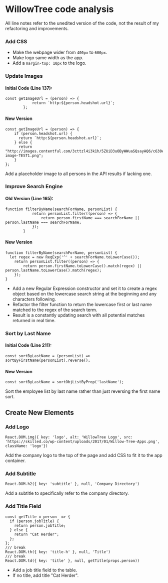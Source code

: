 # WillowTree code analysis

All line notes refer to the unedited version of the code, not the result of my refactoring and improvements.
### Add CSS
- Make the webpage wider from ```400px``` to ```600px```.
- Make logo same width as the app.
- Add a ```margin-top: 10px``` to the logo.

### Update Images
#### Initial Code (Line 137):
```
const getImageUrl = (person) => {
            return `http:${person.headshot.url}`;
        };
```
#### New Version
```
const getImageUrl = (person) => {
    if (person.headshot.url) {
      return `http:${person.headshot.url}`;
    } else {
      return "http://images.contentful.com/3cttzl4i3k1h/5ZUiD3uOByWWuaSQsayAQ6/c630e7f851d5adb1876c118dc4811aed/featured-image-TEST1.png";
    }
};
```
Add a placeholder image to all persons in the API results if lacking one.

### Improve Search Engine
#### Old Version (Line 165):
```
function filterByName(searchForName, personList) {
            return personList.filter((person) => {
                return person.firstName === searchForName || person.lastName === searchForName;
            });
        }
```
#### New Version
```
function filterByName(searchForName, personList) {
  let regex = new RegExp('^' + searchForName.toLowerCase());
    return personList.filter((person) => {
        return person.firstName.toLowerCase().match(regex) || person.lastName.toLowerCase().match(regex);
    });
}
```
- Add a new Regular Expression constructor and set it to create a regex object based on the lowercase search string at the beginning and any characters following.
- Refactor the filter function to return the lowercase first or last name matched to the regex of the search term.
- Result is a constantly updating search with all potential matches returned in real time.


### Sort by Last Name
#### Initial Code (Line 211):
```
const sortByLastName = (personList) => sortByFirstName(personList).reverse();
```
#### New Version
```
const sortByLastName = sortObjListByProp('lastName');
```
Sort the employee list by last name rather than just reversing the first name sort.

## Create New Elements
### Add Logo
```
React.DOM.img({ key: 'logo', alt: 'WillowTree Logo', src: 'https://skilled.co/wp-content/uploads/2017/01/Willow-Tree-Apps.png', className: 'logo'})
```
Add the company logo to the top of the page and add CSS to fit it to the app container.

### Add Subtitle
```
React.DOM.h2({ key: 'subtitle' }, null, 'Company Directory')
```
Add a subtitle to specifically refer to the company directory.

### Add Title Field
```
const getTitle = person  => {
  if (person.jobTitle) {
    return person.jobTitle;
  } else {
    return "Cat Herder";
  };
};
/// break
React.DOM.th({ key: 'title-h' }, null, 'Title')
/// break
React.DOM.td({ key: 'title' }, null, getTitle(props.person))
```
- Add a job title field to the table.
- If no title, add title "Cat Herder".
